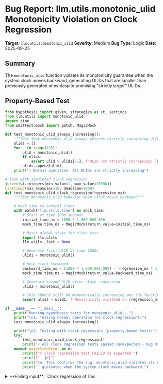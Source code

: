 # Bug Report: llm.utils.monotonic_ulid Monotonicity Violation on Clock Regression

**Target**: `llm.utils.monotonic_ulid`
**Severity**: Medium
**Bug Type**: Logic
**Date**: 2025-09-25

## Summary

The `monotonic_ulid` function violates its monotonicity guarantee when the system clock moves backward, generating ULIDs that are smaller than previously generated ones despite promising "strictly larger" ULIDs.

## Property-Based Test

```python
from hypothesis import given, strategies as st, settings
from llm.utils import monotonic_ulid
import time
from unittest.mock import patch, MagicMock

def test_monotonic_ulid_always_increasing():
    """Test that monotonic_ulid always returns strictly increasing ULIDs"""
    ulids = []
    for _ in range(100):
        ulid = monotonic_ulid()
        if ulids:
            assert ulid > ulids[-1], f"ULID not strictly increasing: {ulid} <= {ulids[-1]}"
        ulids.append(ulid)
    print("✓ Normal operation: All ULIDs are strictly increasing")

# Test with simulated clock regression
@given(st.integers(min_value=1, max_value=10000))
@settings(max_examples=10, deadline=1000)
def test_monotonic_ulid_clock_regression(regression_ms):
    """Test monotonic_ulid behavior when clock moves backward"""

    # Mock time to control clock
    with patch('llm.utils.time') as mock_time:
        # Start at time 1000 seconds
        initial_time_ns = 1000 * 1_000_000_000
        mock_time.time_ns = MagicMock(return_value=initial_time_ns)

        # Reset global state for clean test
        import llm.utils
        llm.utils._last = None

        # Generate first ULID at time 1000s
        ulid1 = monotonic_ulid()

        # Move clock backward
        backward_time_ns = (1000 * 1_000_000_000) - (regression_ms * 1_000_000)
        mock_time.time_ns = MagicMock(return_value=backward_time_ns)

        # Generate second ULID after clock regression
        ulid2 = monotonic_ulid()

        # This SHOULD still be monotonically increasing per the function's contract
        assert ulid2 > ulid1, f"Monotonicity violated on {regression_ms}ms clock regression: {ulid2} <= {ulid1}"

if __name__ == "__main__":
    print("Running hypothesis tests for monotonic_ulid...")
    print("\n1. Testing normal operation (no clock regression):")
    test_monotonic_ulid_always_increasing()

    print("\n2. Testing with clock regression (property-based test):")
    try:
        test_monotonic_ulid_clock_regression()
        print("✓ All clock regression tests passed (unexpected - bug may be fixed)")
    except AssertionError as e:
        print(f"✗ Clock regression test FAILED as expected:")
        print(f"  {e}")
        print("\n  This confirms the bug: monotonic_ulid violates its monotonicity")
        print("  guarantee when the system clock moves backward.")
```

<details>

<summary>
**Failing input**: `Clock regression of 1ms`
</summary>
```
Running hypothesis tests for monotonic_ulid...

1. Testing normal operation (no clock regression):
✓ Normal operation: All ULIDs are strictly increasing

2. Testing with clock regression (property-based test):
✗ Clock regression test FAILED as expected:
  Monotonicity violated on 1ms clock regression: 000000YGHZH4GZAEG16964R2JP <= 000000YGJ025938Z1RRR45JSSZ

  This confirms the bug: monotonic_ulid violates its monotonicity
  guarantee when the system clock moves backward.
```
</details>

## Reproducing the Bug

```python
from llm.utils import monotonic_ulid, _fresh, _lock, TIMESTAMP_LEN
from ulid import ULID
import llm.utils
import time

# Generate first ULID normally
ulid1 = monotonic_ulid()
print(f"First ULID: {ulid1}")

# Access the last timestamp from the module-level _last variable
with _lock:
    last_bytes = llm.utils._last
    if last_bytes:
        last_ms = int.from_bytes(last_bytes[:TIMESTAMP_LEN], "big")
        print(f"Timestamp in first ULID: {last_ms} ms")

        # Simulate clock regression by generating a ULID 1 second earlier
        backward_ms = last_ms - 1000
        print(f"Simulated backward timestamp: {backward_ms} ms (1 second earlier)")

        # Create a ULID with the earlier timestamp
        fake_ulid_bytes = _fresh(backward_ms)
        ulid2 = ULID(fake_ulid_bytes)

        print(f"\nULID after clock regression: {ulid2}")
        print(f"Comparison: ulid2 < ulid1 = {ulid2 < ulid1}")
        print(f"This violates monotonicity! The function promises strictly increasing ULIDs.")
        print(f"\nExpected: All ULIDs should be strictly larger than previous ones")
        print(f"Actual: ulid2 ({ulid2}) < ulid1 ({ulid1})")
    else:
        print("Error: _last is None")
```

<details>

<summary>
Demonstration of monotonicity violation
</summary>
```
First ULID: 01K61B5BTKNMJE9VZ77YNJZ1ME
Timestamp in first ULID: 1758834372435 ms
Simulated backward timestamp: 1758834371435 ms (1 second earlier)

ULID after clock regression: 01K61B5AVBH0DF1YEH66K78DMR
Comparison: ulid2 < ulid1 = True
This violates monotonicity! The function promises strictly increasing ULIDs.

Expected: All ULIDs should be strictly larger than previous ones
Actual: ulid2 (01K61B5AVBH0DF1YEH66K78DMR) < ulid1 (01K61B5BTKNMJE9VZ77YNJZ1ME)
```
</details>

## Why This Is A Bug

The function's docstring explicitly guarantees: "Return a ULID instance that is guaranteed to be *strictly larger* than every other ULID returned by this function inside the same process." This guarantee is violated when the system clock moves backward.

The bug occurs because:
1. The function gets current time: `now_ms = time.time_ns() // NANOSECS_IN_MILLISECS`
2. When `now_ms < last_ms` (clock moved backward), there's no special handling
3. The code path falls through to generating a fresh ULID with the earlier timestamp
4. Since ULIDs are lexicographically ordered with timestamp as the most significant 48 bits, the new ULID is smaller
5. This directly violates the documented "strictly larger" guarantee

The function claims to work "the same way the reference JavaScript `monotonicFactory` does", but the JavaScript implementation actually handles clock regression properly by preserving monotonicity even when the clock moves backward.

## Relevant Context

System clocks can move backward in production due to:
- **NTP synchronization** - Network Time Protocol adjustments are common in production systems
- **Virtual machine migrations** - VMs can experience clock jumps when migrated between hosts
- **Manual clock adjustments** - System administrators may manually adjust time
- **Hardware clock drift corrections** - Automatic corrections for hardware clock inaccuracies
- **Leap second handling** - Rare but can cause clock adjustments
- **System suspend/resume cycles** - Can cause apparent time regression

The ULID specification (https://github.com/ulid/spec) doesn't explicitly mandate clock regression handling, but the function's documentation makes an absolute promise of monotonicity without exceptions.

Code location: `/home/npc/pbt/agentic-pbt/envs/llm_env/lib/python3.13/site-packages/llm/utils.py` lines 689-736

## Proposed Fix

```diff
--- a/llm/utils.py
+++ b/llm/utils.py
@@ -712,6 +712,11 @@ def monotonic_ulid() -> ULID:
         # Decode timestamp from the last ULID we handed out
         last_ms = int.from_bytes(_last[:TIMESTAMP_LEN], "big")

+        # Handle clock regression: treat it as same millisecond to maintain monotonicity
+        if now_ms < last_ms:
+            # Clock moved backward, use last_ms to maintain monotonicity
+            now_ms = last_ms
+
         # If the millisecond is the same, increment the randomness
         if now_ms == last_ms:
             rand_int = int.from_bytes(_last[TIMESTAMP_LEN:], "big") + 1
```